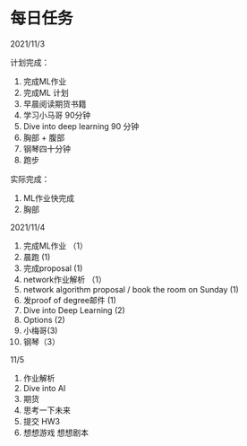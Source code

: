 # 每日任务

2021/11/3

计划完成：

1. 完成ML作业
2. 完成ML 计划
3. 早晨阅读期货书籍
4. 学习小马哥 90分钟
5. Dive into deep learning 90 分钟
6. 胸部 + 腹部
7. 钢琴四十分钟
8. 跑步

实际完成：

1. ML作业快完成
2. 胸部



2021/11/4

1. 完成ML作业 （1）
2. 晨跑 (1)
3. 完成proposal (1)
4. network作业解析 （1）
5. network algorithm proposal / book the room on Sunday (1)
6. 发proof of degree邮件 (1)
7. Dive into Deep Learning (2)
8. Options (2)
9. 小梅哥(3)
10. 钢琴（3）

11/5

1. 作业解析
2. Dive into AI
3. 期货
4. 思考一下未来
5. 提交 HW3
6. 想想游戏 想想剧本
